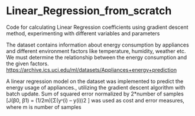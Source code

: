 # Linear_Regression_from_scratch
Code for calculating Linear Regression coefficients using gradient descent method, experimenting with different variables and parameters

The dataset contains information about energy consumption by appliances and different environment factors like temperature, humidity, weather etc. We must determine the relationship between the energy consumption and the given factors.
https://archive.ics.uci.edu/ml/datasets/Appliances+energy+prediction

A linear regression model on the dataset was implemented to predict the energy usage of appliances., utilizing the gradient descent algorithm with batch update. Sum of squared error normalized by 2*number of samples [J(β0, β1) = (1/2m)[Σ(yᶺ(i) – y(i))2 ] was used as cost and error measures, where m is number of samples
